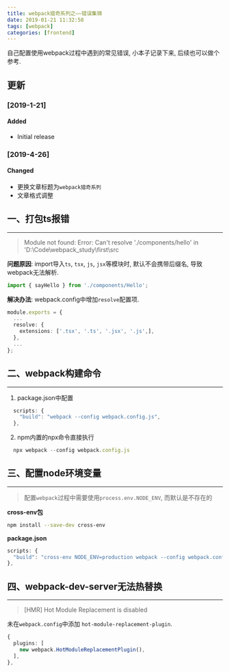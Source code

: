 ```yaml
---
title: webpack猎奇系列之——错误集锦
date: 2019-01-21 11:32:58
tags: [webpack]
categories: [frontend]
---
```


自己配置使用webpack过程中遇到的常见错误, 小本子记录下来, 后续也可以做个参考.


<!-- more -->


## 更新

### [2019-1-21]

#### Added

- Initial release

### [2019-4-26]

#### Changed

- 更换文章标题为`webpack猎奇系列`
- 文章格式调整

## 一、打包ts报错

---

> Module not found: Error: Can't resolve './components/hello' in 'D:\Code\webpack_study\first\src

**问题原因**: import导入`ts`, `tsx`, `js`, `jsx`等模块时, 默认不会携带后缀名, 导致webpack无法解析.

```ts
import { sayHello } from './components/Hello';
```

**解决办法**: webpack.config中增加`resolve`配置项.

```ts
module.exports = {
  ...
  resolve: {
    extensions: ['.tsx', '.ts', '.jsx', '.js',],
  },
  ...
};
```

## 二、webpack构建命令

---

1. package.json中配置

```ts
  scripts: {
    "build": "webpack --config webpack.config.js",
  },
```

2. npm内置的npx命令直接执行

```ts
  npx webpack --config webpack.config.js
```


## 三、配置node环境变量

---

> 配置`webpack`过程中需要使用`process.env.NODE_ENV`, 而默认是不存在的

**cross-env包**

```bash
npm install --save-dev cross-env
```

**package.json**

```ts
scripts: {
  "build": "cross-env NODE_ENV=production webpack --config webpack.config.js",
},
```

## 四、webpack-dev-server无法热替换

------

> [HMR] Hot Module Replacement is disabled

未在`webpack.config`中添加 `hot-module-replacement-plugin`.

```ts
{
  plugins: [
    new webpack.HotModuleReplacementPlugin(),
  ],
},
```